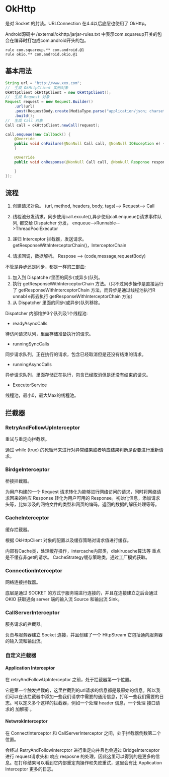# OkHttp

是对 Socket 的封装。URLConnection 在4.4以后底层也使用了 OkHttp。

Android源码中 /external/okhttp/jarjar-rules.txt 中表示com.squareup开关的包会在编译时打包成com.android开头的包。

```text
rule com.squareup.** com.android.@1
rule okio.** com.android.okio.@1
```

## 基本用法

```java
String url = "http://www.xxx.com";
//  生成 OkHttpClient 实例对象
OkHttpClient okHttpClient = new OkHttpClient();
//  生成 Request 对象
Request request = new Request.Builder()
    .url(url)
    .post(RequestBody.create(MediaType.parse("application/json; charset=utf-8"),"test content"))
    .build();
//  生成 Call 对象
Call call = okHttpClient.newCall(request);

call.enqueue(new Callback() {
    @Override
    public void onFailure(@NonNull Call call, @NonNull IOException e) {
    }

    @Override
    public void onResponse(@NonNull Call call, @NonNull Response response)  {

    }
});
```

## 流程

1. 创建请求对象。 (url, method, headers, body, tags)--> Request--> Call

2. 线程池分发请求。同步使用call.excute(),异步使用call.enqueue()请求事件队列, 都交给 Dispatcher 分发， enqueue-->Runnable-->ThreadPoolExecutor

3. 递归 Interceptor 拦截器，发送请求。 getResponseWithInterceptorChain()，InterceptorChain

4. 请求回调，数据解析。  Respose --> (code,message,requestBody)

不管是异步还是同步，都是一样的三部曲:

1. 加入到 Dispatche r里面的同步(或异步)队列。
2. 执行 getResponseWithInterceptorChain 方法。（只不过同步操作是直接运行了 getResponseWithInterceptorChain 方法，而异步是通过线程池执行R unnabl e再去执行 getResponseWithInterceptorChain 方法）
3. 从 Dispatcher 里面的同步(或异步)队列移除。

Dispatcher 内部维护3个队列及1个线程池:

- readyAsyncCalls

待访问请求队列，里面存储准备执行的请求。

- runningSyncCalls

同步请求队列，正在执行的请求，包含已经取消但是还没有结束的请求。

- runningAsyncCalls

异步请求队列，里面存储正在执行，包含已经取消但是还没有结束的请求。

- ExecutorService

线程池，最小0，最大Max的线程池。

## 拦截器

### RetryAndFollowUpInterceptor

重试与重定向拦截器。

通过 while (true) 的死循环来进行对异常结果或者响应结果判断是否要进行重新请求。

### BirdgeInterceptor

桥接拦截器。

为用户构建的一个 Request 请求转化为能够进行网络访问的请求，同时将网络请求回来的响应 Response 转化为用户可用的 Response。初始化信息，添加请求头等，比如涉及的网络文件的类型和网页的编码，返回的数据的解压处理等等。

### CacheInterceptor

缓存拦截器。

根据 OkHttpClient 对象的配置以及缓存策略对请求值进行缓存。

内部有Cache类，处理缓存操作，intercache内部类，disklrucache算法等
重点是不缓存非get的请求。
CacheStrategy缓存策略类，通过工厂模式获取。

### ConnectionInterceptor

网络连接拦截器。

底层是通过 SOCKET 的方式于服务端进行连接的，并且在连接建立之后会通过 OKIO 获取通向 server 端的输入流 Source 和输出流 Sink。

### CallServerInterceptor

服务请求的拦截器。

负责与服务器建立 Socket 连接，并且创建了一个 HttpStream 它包括通向服务器的输入流和输出流。

### 自定义拦截器

#### Application Interceptor

在 retryAndFollowUpInterceptor 之前，处于拦截器第一个位置。

它是第一个触发拦截的，这里拦截到的url请求的信息都是最原始的信息。所以我们可以在该拦截器中添加一些我们请求中需要的通用信息，打印一些我们需要的日志。可以定义多个这样的拦截器，例如一个处理 header 信息，一个处理 接口请求的 加解密 。

#### NetwrokInterceptor

在 ConnectInterceptor 和 CallServerInterceptor 之间，处于拦截器倒数第二个位置。

会经过 RetryAndFollowIntercptor 进行重定向并且也会通过 BridgeInterceptor 进行 request请求头和 响应 resposne 的处理，因此这里可以得到的是更多的信息。在打印结果可以看到它内部重定向操作和失败重试，这里会有比 Application Interceptor 更多的日志。
